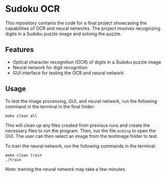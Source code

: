 # Sudoku OCR

This repository contains the code for a final project showcasing the capabilities of OCR and neural networks. The project involves recognizing digits in a Sudoku puzzle image and solving the puzzle.

## Features

- Optical character recognition (OCR) of digits in a Sudoku puzzle image
- Neural network for digit recognition
- GUI interface for testing the OCR and neural network

## Usage

To test the image processing, GUI, and neural network, run the following command in the terminal in the final folder:


    make clean all

This will clean up any files created from previous runs and create the necessary files to run the program. Then, run the file `ending` to open the GUI. The user can then select an image from the testImage folder to test.

To train the neural network, run the following commands in the terminal:

    make clean train
    ./train

Note: training the neural network may take a few minutes.
